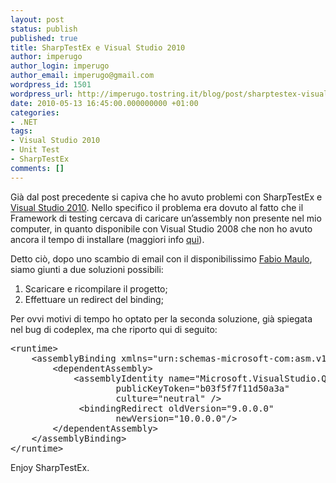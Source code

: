 ```yaml
---
layout: post
status: publish
published: true
title: SharpTestEx e Visual Studio 2010
author: imperugo
author_login: imperugo
author_email: imperugo@gmail.com
wordpress_id: 1501
wordpress_url: http://imperugo.tostring.it/blog/post/sharptestex-visual-studio-2010/
date: 2010-05-13 16:45:00.000000000 +01:00
categories:
- .NET
tags:
- Visual Studio 2010
- Unit Test
- SharpTestEx
comments: []
---
```

<p>Già dal post precedente si capiva che ho avuto problemi con SharpTestEx e <a title="Visual Studio 2010" href="http://tostring.it/tags/archive/visual+studio+2010" target="_blank">Visual Studio 2010</a>. Nello specifico il problema era dovuto al fatto che il Framework di testing cercava di caricare un’assembly non presente nel mio computer, in quanto disponibile con Visual Studio 2008 che non ho avuto ancora il tempo di installare (maggiori info <a title="SharpTestEx - Test fails is Visual Studio 2008 is not installed." href="http://sharptestex.codeplex.com/WorkItem/View.aspx?WorkItemId=5995" rel="nofollow" target="_blank">qui</a>).</p>  <p>Detto ciò, dopo uno scambio di email con il disponibilissimo <a title="Fabio Maulo&#39;s blog" href="http://fabiomaulo.blogspot.com/" rel="nofollow" target="_blank">Fabio Maulo</a>, siamo giunti a due soluzioni possibili:</p>  <ol>   <li>Scaricare e ricompilare il progetto; </li>    <li>Effettuare un redirect del binding; </li> </ol>  <p>Per ovvi motivi di tempo ho optato per la seconda soluzione, già spiegata nel bug di codeplex, ma che riporto qui di seguito:</p>  <pre class="brush: xml;">&lt;runtime&gt;
    &lt;assemblyBinding xmlns=&quot;urn:schemas-microsoft-com:asm.v1&quot;&gt;
        &lt;dependentAssembly&gt;
            &lt;assemblyIdentity name=&quot;Microsoft.VisualStudio.QualityTools.UnitTestFramework&quot; 
                    publicKeyToken=&quot;b03f5f7f11d50a3a&quot; 
                    culture=&quot;neutral&quot; /&gt;
             &lt;bindingRedirect oldVersion=&quot;9.0.0.0&quot;
                    newVersion=&quot;10.0.0.0&quot;/&gt;
        &lt;/dependentAssembly&gt;
    &lt;/assemblyBinding&gt;
&lt;/runtime&gt;</pre>

<p>Enjoy SharpTestEx.</p>

